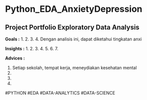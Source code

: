 # Python_EDA_AnxietyDepression

## Project Portfolio Exploratory Data Analysis


**Goals :**
1. 
2.
3.
4. Dengan analisis ini, dapat diketahui tingkatan anxi

**Insights :**
1.
2.
3.
4.
5.
6.
7.

**Advices :**
1. Setiap sekolah, tempat kerja, meneydiakan kesehatan mental 
2.
3.
4.




#PYTHON #EDA #DATA-ANALYTICS #DATA-SCIENCE
